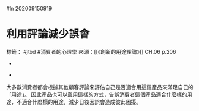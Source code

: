 #ln 202009150919
# 利用評論減少誤會
標籤： #jtbd #消費者的心理學 
來源：[[《創新的用途理論》]] CH.06 p.206

-

>

-

大多數消費者都會根據其他顧客評論來評估自己是否適合用這個產品來滿足自己的「用途」。
因此產品也可以善用這樣的方式，告訴消費者這個產品適合什麼樣的用途，不適合什麼樣的用途，減少日後因誤會造成彼此困擾。
